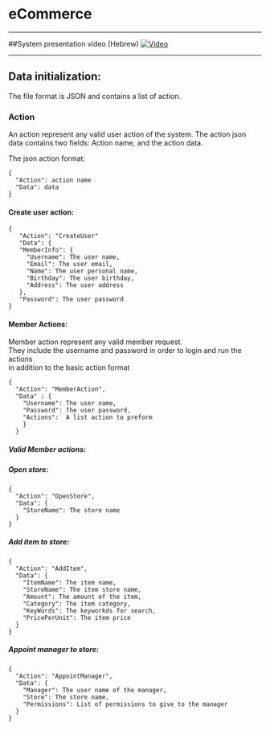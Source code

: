 # eCommerce
***
##System presentation video (Hebrew)
[![Video](https://img.youtube.com/vi/ojOsFSQDm-4/0.jpg)](https://www.youtube.com/watch?v=ojOsFSQDm-4)
***   
## Data initialization:
The file format is JSON and contains a list of action.

### Action
An action represent any valid user action of the system.
The action json data contains two fields: Action name, and the action data.

The json action format:

```
{
  "Action": action name
  "Data": data
}
```
#### Create user action:
``` 
{
   "Action": "CreateUser"
   "Data": {
   "MemberInfo": {
     "Username": The user name,
     "Email": The user email,
     "Name": The user personal name,
     "Birthday": The user birthday,
     "Address": The user address
   },
   "Password": The user password
}
```

#### Member Actions:
Member action represent any valid member request.  
They include the username and password in order to login and run the actions  
in addition to the basic action format

``` 
{
  "Action": "MemberAction",
  "Data" : {
    "Username": The user name,
    "Password": The user password,
    "Actions":  A list action to preform
    }
  }
```

##### Valid Member actions:

##### Open store:
```
{
  "Action": "OpenStore",
  "Data": {
    "StoreName": The store name
  }
}
```
##### Add item to store:
```
{
  "Action": "AddItem",
  "Data": {
    "ItemName": The item name,
    "StoreName": The item store name,
    "Amount": The amount of the item,
    "Category": The item category,
    "KeyWords": The keyworkds for search,
    "PricePerUnit": The item price
  }
}
```

##### Appoint manager to store:
```
{
  "Action": "AppointManager",
  "Data": {
    "Manager": The user name of the manager,
    "Store": The store name,
    "Permissions": List of permissions to give to the manager
  }
}
```
    

